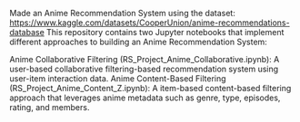 Made an Anime Recommendation System using the dataset: https://www.kaggle.com/datasets/CooperUnion/anime-recommendations-database
This repository contains two Jupyter notebooks that implement different approaches to building an Anime Recommendation System:

Anime Collaborative Filtering (RS_Project_Anime_Collaborative.ipynb): A user-based collaborative filtering-based recommendation system using user-item interaction data.
Anime Content-Based Filtering (RS_Project_Anime_Content_Z.ipynb): A item-based content-based filtering approach that leverages anime metadata such as genre, type, episodes, rating, and members.
